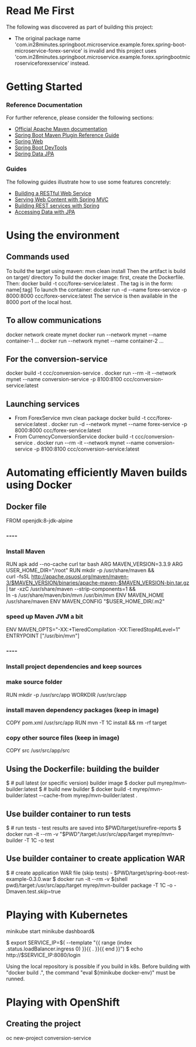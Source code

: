 # Read Me First
The following was discovered as part of building this project:

* The original package name 'com.in28minutes.springboot.microservice.example.forex.spring-boot-microservice-forex-service' is invalid and this project uses 'com.in28minutes.springboot.microservice.example.forex.springbootmicroserviceforexservice' instead.

# Getting Started

### Reference Documentation
For further reference, please consider the following sections:

* [Official Apache Maven documentation](https://maven.apache.org/guides/index.html)
* [Spring Boot Maven Plugin Reference Guide](https://docs.spring.io/spring-boot/docs/2.2.4.RELEASE/maven-plugin/)
* [Spring Web](https://docs.spring.io/spring-boot/docs/2.2.4.RELEASE/reference/htmlsingle/#boot-features-developing-web-applications)
* [Spring Boot DevTools](https://docs.spring.io/spring-boot/docs/2.2.4.RELEASE/reference/htmlsingle/#using-boot-devtools)
* [Spring Data JPA](https://docs.spring.io/spring-boot/docs/2.2.4.RELEASE/reference/htmlsingle/#boot-features-jpa-and-spring-data)

### Guides
The following guides illustrate how to use some features concretely:

* [Building a RESTful Web Service](https://spring.io/guides/gs/rest-service/)
* [Serving Web Content with Spring MVC](https://spring.io/guides/gs/serving-web-content/)
* [Building REST services with Spring](https://spring.io/guides/tutorials/bookmarks/)
* [Accessing Data with JPA](https://spring.io/guides/gs/accessing-data-jpa/)

# Using the environment
## Commands used
To build the target using maven: mvn clean install
Then the artifact is build on target/ directory
To build the docker image: first, create the Dockerfile. Then: docker build -t ccc/forex-service:latest .
The tag is in the form: name[:tag]
To launch the container: docker run -d --name forex-service -p 8000:8000 ccc/forex-service:latest
The service is then available in the 8000 port of the local host.

## To allow communications
docker network create mynet
docker run --network mynet --name container-1 ...
docker run --network mynet --name container-2 ...

## For the conversion-service
docker build -t ccc/conversion-service .
docker run --rm -it --network mynet --name conversion-service -p 8100:8100 ccc/conversion-service:latest

## Launching services
- From ForexService
	mvn clean package
	docker build -t ccc/forex-service:latest .
	docker run -d --network mynet --name forex-service -p 8000:8000 ccc/forex-service:latest
- From CurrencyConversionService
	docker build -t ccc/conversion-service .
	docker run --rm -it --network mynet --name conversion-service -p 8100:8100 ccc/conversion-service:latest
	
	
# Automating efficiently Maven builds using Docker
## Docker file
FROM openjdk:8-jdk-alpine
### ----
### Install Maven
RUN apk add --no-cache curl tar bash
ARG MAVEN_VERSION=3.3.9
ARG USER_HOME_DIR="/root"
RUN mkdir -p /usr/share/maven && \
curl -fsSL http://apache.osuosl.org/maven/maven-3/$MAVEN_VERSION/binaries/apache-maven-$MAVEN_VERSION-bin.tar.gz | tar -xzC /usr/share/maven --strip-components=1 && \
ln -s /usr/share/maven/bin/mvn /usr/bin/mvn
ENV MAVEN_HOME /usr/share/maven
ENV MAVEN_CONFIG "$USER_HOME_DIR/.m2"
### speed up Maven JVM a bit
ENV MAVEN_OPTS="-XX:+TieredCompilation -XX:TieredStopAtLevel=1"
ENTRYPOINT ["/usr/bin/mvn"]
### ----
### Install project dependencies and keep sources
### make source folder
RUN mkdir -p /usr/src/app
WORKDIR /usr/src/app
### install maven dependency packages (keep in image)
COPY pom.xml /usr/src/app
RUN mvn -T 1C install && rm -rf target
### copy other source files (keep in image)
COPY src /usr/src/app/src

## Using the Dockerfile: building the builder
$ # pull latest (or specific version) builder image
$ docker pull myrep/mvn-builder:latest
$ # build new builder
$ docker build -t myrep/mvn-builder:latest --cache-from myrep/mvn-builder:latest .
## Use builder container to run tests
$ # run tests - test results are saved into $PWD/target/surefire-reports
$ docker run -it --rm -v "$PWD"/target:/usr/src/app/target myrep/mvn-builder -T 1C -o test
## Use builder container to create application WAR
$ # create application WAR file (skip tests) - $PWD/target/spring-boot-rest-example-0.3.0.war
$ docker run -it --rm -v $(shell pwd)/target:/usr/src/app/target myrep/mvn-builder package -T 1C -o -Dmaven.test.skip=true

# Playing with Kubernetes
minikube start
minikube dashboard&

$ export SERVICE_IP=$( --template "{{ range (index .status.loadBalancer.ingress 0) }}{{ . }}{{ end }}")
$ echo http://$SERVICE_IP:8080/login


Using the local repository is possible if you build in k8s. Before building with "docker build .", the command "eval $(minikube docker-env)" must be runned.


# Playing with OpenShift
## Creating the project
oc new-project conversion-service
## 

